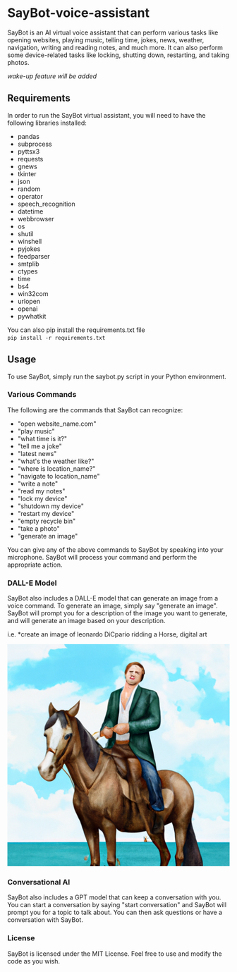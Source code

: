 # SayBot-voice-assistant

SayBot is an AI virtual voice assistant that can perform various tasks like opening websites, playing music, telling time, jokes, news, weather, navigation, writing and reading notes, and much more. It can also perform some device-related tasks like locking, shutting down, restarting, and taking photos.

*wake-up feature will be added*

## Requirements
In order to run the SayBot virtual assistant, you will need to have the following libraries installed:


<ul>
<li>pandas</li>
<li>subprocess</li>
<li>pyttsx3</li>
<li>requests</li>
<li>gnews</li>
<li>tkinter</li>
<li>json</li>
<li>random</li>
<li>operator</li>
<li>speech_recognition</li>
<li>datetime</li>
<li>webbrowser</li>
<li>os</li>
<li>shutil</li>
<li>winshell</li>
<li>pyjokes</li>
<li>feedparser</li>
<li>smtplib</li>
<li>ctypes</li>
<li>time</li>
<li>bs4</li>
<li>win32com</li>
<li>urlopen</li>
<li>openai</li>
<li>pywhatkit</li>
</ul>

You can also pip install the requirements.txt file <br>
`pip install -r requirements.txt`

## Usage
To use SayBot, simply run the saybot.py script in your Python environment.

### Various Commands
The following are the commands that SayBot can recognize:

<ul>
<li>"open website_name.com"</li>
<li>"play music"</li>
<li>"what time is it?"</li>
<li>"tell me a joke"</li>
<li>"latest news"</li>
<li>"what's the weather like?"</li>
<li>"where is location_name?"</li>
<li>"navigate to location_name"</li>
<li>"write a note"</li>
<li>"read my notes"</li>
<li>"lock my device"</li>
<li>"shutdown my device"</li>
<li>"restart my device"</li>
<li>"empty recycle bin"</li>
<li>"take a photo"</li>
<li>"generate an image"</li>
</ul>
You can give any of the above commands to SayBot by speaking into your microphone. SayBot will process your command and perform the appropriate action.

### DALL-E Model
SayBot also includes a DALL-E model that can generate an image from a voice command. To generate an image, simply say "generate an image". SayBot will prompt you for a description of the image you want to generate, and will generate an image based on your description.

i.e.
*create an image of leonardo DiCpario ridding a Horse, digital art

![Alt Text](https://github.com/Alexkazos/SayBot-voice-assistant/blob/main/sayBot_GenerativeImage_94758.png)




### Conversational AI
SayBot also includes a GPT model that can keep a conversation with you. You can start a conversation by saying "start conversation" and SayBot will prompt you for a topic to talk about. You can then ask questions or have a conversation with SayBot.

### License
SayBot is licensed under the MIT License. Feel free to use and modify the code as you wish.
